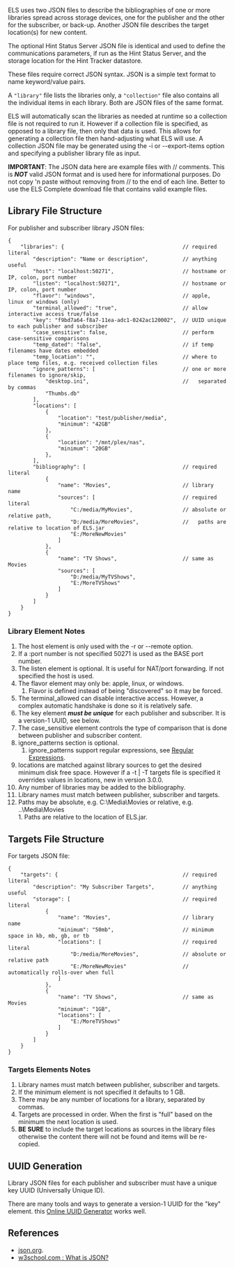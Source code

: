 ELS uses two JSON files to describe the bibliographies of one or more 
libraries spread across storage devices, one for the publisher and 
the other for the subscriber, or back-up. Another JSON file describes 
the target location(s) for new content.

The optional Hint Status Server JSON file is identical and used to define
the communications parameters, if run as the Hint Status Server, and the
storage location for the Hint Tracker datastore.

These files require correct JSON syntax. JSON is a simple text format
to name keyword/value pairs.

A ```"library"``` file lists the libraries only, a ```"collection"``` file also contains
all the individual items in each library. Both are JSON files of the same
format.

ELS will automatically scan the libraries as needed at runtime so a collection file
is not required to run it. However if a collection file is specified, as opposed
to a library file, then only that data is used. This allows for generating a collection
file then hand-adjusting what ELS will use. A collection JSON file may be generated
using the -i or --export-items option and specifying a publisher library file as input. 

**IMPORTANT**: The JSON data here are example files with // comments. This is ***NOT***
valid JSON format and is used here for informational purposes. Do not copy 'n paste
without removing from // to the end of each line. Better to use the ELS Complete
download file that contains valid example files.

## Library File Structure

For publisher and subscriber library JSON files:
````
{
    "libraries": {                                      // required literal
        "description": "Name or description",           // anything useful 
        "host": "localhost:50271",                      // hostname or IP, colon, port number
        "listen": "localhost:50271",                    // hostname or IP, colon, port number
        "flavor": "windows",                            // apple, linux or windows (only)
        "terminal_allowed": "true",                     // allow interactive access true/false
        "key": "f9bd7a64-f8a7-11ea-adc1-0242ac120002",  // UUID unique to each publisher and subscriber
        "case_sensitive": false,                        // perform case-sensitive comparisons
        "temp_dated": "false",                          // if temp filenames have dates embedded
        "temp_location": "",                            // where to place temp files, e.g. received collection files
        "ignore_patterns": [                            // one or more filenames to ignore/skip,
            "desktop.ini",                              //   separated by commas
            "Thumbs.db"
        ],
        "locations": [
            {
                "location": "test/publisher/media",
                "minimum": "42GB"
            },
            {
                "location": "/mnt/plex/nas",
                "minimum": "20GB"
            },
        ],
        "bibliography": [                               // required literal
            {
                "name": "Movies",                       // library name
                "sources": [                            // required literal
                    "C:/media/MyMovies",                // absolute or relative path,
                    "D:/media/MoreMovies",              //   paths are relative to location of ELS.jar
                    "E:/MoreNewMovies"
                ]
            },
            {
                "name": "TV Shows",                     // same as Movies
                "sources": [
                    "D:/media/MyTVShows",
                    "E:/MoreTVShows"
                ]
            }
        ]
    }
}
````

### Library Element Notes

 1. The host element is only used with the -r or --remote option.
 2. If a :port number is not specified 50271 is used as the BASE port number.
 3. The listen element is optional. It is useful for NAT/port forwarding. If not specified the host is used.
 4. The flavor element may only be: apple, linux, or windows.
    1. Flavor is defined instead of being "discovered" so it may be forced.
 5. The terminal_allowed can disable interactive access. However, a complex automatic handshake is done so it is relatively safe.
 6. The key element ***must be unique*** for each publisher and subscriber. It is a version-1 UUID, see below.
 7. The case_sensitive element controls the type of comparison that is done between publisher and subscriber content.
 8. ignore_patterns section is optional.
    1. ignore_patterns support regular expressions, see [Regular Expressions](Regular-Expressions).
 9. locations are matched against library sources to get the desired minimum disk free space. However if a -t | -T targets
    file is specified it overrides values in locations, new in version 3.0.0.
 10. Any number of libraries may be added to the bibliography.
 11. Library names must match between publisher, subscriber and targets.
 12. Paths may be absolute, e.g. C:\Media\Movies or relative, e.g. ..\Media\Movies\
    1. Paths are relative to the location of ELS.jar.

## Targets File Structure

For targets JSON file:
````
{
    "targets": {                                        // required literal
        "description": "My Subscriber Targets",         // anything useful
        "storage": [                                    // required literal
            {
                "name": "Movies",                       // library name
                "minimum": "50mb",                      // minimum space in kb, mb, gb, or tb
                "locations": [                          // required literal
                    "D:/media/MoreMovies",              // absolute or relative path
                    "E:/MoreNewMovies"                  // automatically rolls-over when full
                ]
            },
            {
                "name": "TV Shows",                     // same as Movies
                "minimum": "1GB",
                "locations": [
                    "E:/MoreTVShows"
                ]
            }
        ]
    }
}
````

### Targets Elements Notes

 1. Library names must match between publisher, subscriber and targets.
 2. If the minimum element is not specified it defaults to 1 GB.
 3. There may be any number of locations for a library, separated by commas.
 4. Targets are processed in order. When the first is "full" based on the minimum
    the next location is used.
 5. **BE SURE** to include the target locations as sources in the library files otherwise
    the content there will not be found and items will be re-copied.

## UUID Generation

Library JSON files for each publisher and subscriber must have a unique key 
UUID (Universally Unique ID).

There are many tools and ways to generate a version-1 UUID for the "key" element.
this [Online UUID Generator](https://www.uuidgenerator.net/) works well.

## References

 * [json.org](https://www.json.org/json-en.html). 
 * [w3school.com : What is JSON?](https://www.w3schools.com/whatis/whatis_json.asp)
